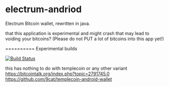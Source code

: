 electrum-andriod
================

Electrum Bitcoin wallet, rewritten in java.

that this application is experimental and might crash that may lead to voiding your bitcoins? (Please do not PUT a lot of bitcoins into this app yet!)


==========
Experimental builds

[![Build Status](https://travis-ci.org/mariogrip/electrum-andriod.svg)](https://travis-ci.org/mariogrip/electrum-andriod)



this has nothing to do with templecoin or any other variant
<br>
https://bitcointalk.org/index.php?topic=2791745.0
<br>
https://github.com/9cat/templecoin-android-wallet
